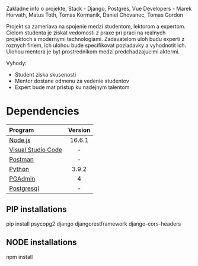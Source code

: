 Zakladne info o projekte, Stack - Django, Postgres, Vue
Developers - Marek Horvath, Matus Toth, Tomas Kormanik, Daniel Chovanec, Tomas Gordon 

Projekt sa zameriava na spojenie medzi studentom, lektorom a expertom. 
Cielom studenta je ziskat vedomosti z praxe pri praci na realnych projektoch s modernymi technologiami.
Zadavatelom uloh budu experti z roznych firiem, ich ulohou bude specifikovat poziadavky a vyhodnotit ich.
Ulohou mentora je byt prostrednikom medzi predchadzajucimi aktermi.

Vyhody: 
- Student ziska skusenosti
- Mentor dostane odmenu za vedenie studentov
- Expert bude mat pristup ku nadejnym talentom


# Dependencies 

| Program      | Version |
| :---        |    :----:   |
| [Node.js](https://nodejs.org/en/)     |  16.6.1 |
| [Visual Studio Code](https://code.visualstudio.com/)     | -  |
| [Postman](https://www.postman.com/)     |  - |
| [Python](https://www.python.org/)     |  3.9.2 |
| [PGAdmin](https://www.pgadmin.org/)     |  4 |
| [Postgresql](https://www.postgresql.org/)     | -  |

## PIP installations 

pip install psycopg2 django djangorestframework django-cors-headers

## NODE installations

npm install 
